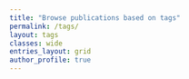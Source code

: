 ```yaml
---
title: "Browse publications based on tags"
permalink: /tags/
layout: tags
classes: wide
entries_layout: grid
author_profile: true
---
```

